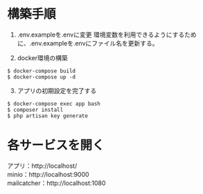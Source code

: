 # 構築手順

1. .env.exampleを.envに変更
環境変数を利用できるようにするために、.env.exampleを.envにファイル名を更新する。<br />

2. docker環境の構築

`````
$ docker-compose build
$ docker-compose up -d
`````

3. アプリの初期設定を完了する

`````
$ docker-compose exec app bash
$ composer install
$ php artisan key generate
`````

# 各サービスを開く

アプリ：http://localhost/ <br />
minio：http://localhost:9000 <br />
mailcatcher：http://localhost:1080 <br />



